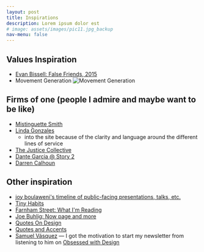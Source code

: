 ```yaml
---
layout: post
title: Inspirations
description: Lorem ipsum dolor est
# image: assets/images/pic11.jpg_backup
nav-menu: false
---
```


## Values Inspiration

* [Evan Bissell: False Friends, 2015](http://evanbissell.com/new-gallery-3/on9cecx9ttm8avk8f3vuf3br6xl3kw)
* Movement Generation ![Movement Generation](https://i.imgur.com/FvvGWbU.jpg)

## Firms of one (people I admire and maybe want to be like)

* [Mistinguette Smith](http://www.msmithconsulting.net/) 
* [Linda Gonzales](http://www.lindagonzalez.net/)
    - into the site because of the clarity and language around the different lines of service
* [The Justice Collective](http://www.thejusticecollective.org/)
* [Dante Garcia @ Story 2](https://story2designs.com/about/)
* [Darren Calhoun](http://darrencalhoun.com/)

## Other inspiration
* [joy boulaweni's timeline of public-facing presentations, talks, etc.](http://poetofcode.com/presentations)
* [Tiny Habits](http://tinyhabits.com/join/)
* [Farnham Street: What I'm Reading](https://www.fs.blog/reading/)
* [Joe Buhlig: Now page and more](http://now.joebuhlig.com/hello)
* [Quotes On Design](https://quotesondesign.com/)
* [Quotes and Accents](http://quotesandaccents.com/)
* [Samuel Vásquez](http://www.samuelevazquez.com/) — I got the motivation to start my newsletter from listening to him on [Obsessed with Design](https://www.obsessedshow.com/episodes/samuel-e-vazquez)